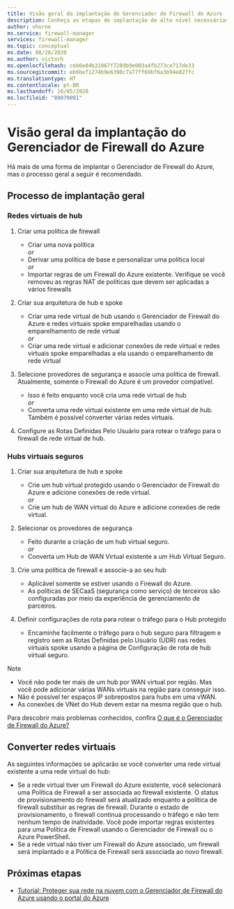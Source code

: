 ```yaml
---
title: Visão geral da implantação do Gerenciador de Firewall do Azure
description: Conheça as etapas de implantação de alto nível necessárias para o Gerenciador de Firewall do Azure
author: vhorne
ms.service: firewall-manager
services: firewall-manager
ms.topic: conceptual
ms.date: 08/28/2020
ms.author: victorh
ms.openlocfilehash: ceb6e84b31067f7289b9e003a4fb273ce717de33
ms.sourcegitcommit: eb6bef1274b9e6390c7a77ff69bf6a3b94e827fc
ms.translationtype: HT
ms.contentlocale: pt-BR
ms.lasthandoff: 10/05/2020
ms.locfileid: "89079091"
---
```

# <a name="azure-firewall-manager-deployment-overview"></a>Visão geral da implantação do Gerenciador de Firewall do Azure

Há mais de uma forma de implantar o Gerenciador de Firewall do Azure, mas o processo geral a seguir é recomendado.

## <a name="general-deployment-process"></a>Processo de implantação geral

### <a name="hub-virtual-networks"></a>Redes virtuais de hub

1.  Criar uma política de firewall

    - Criar uma nova política
<br>*or*<br>
    - Derivar uma política de base e personalizar uma política local
<br>*or*<br>
    - Importar regras de um Firewall do Azure existente. Verifique se você removeu as regras NAT de políticas que devem ser aplicadas a vários firewalls
1. Criar sua arquitetura de hub e spoke
   - Criar uma rede virtual de hub usando o Gerenciador de Firewall do Azure e redes virtuais spoke emparelhadas usando o emparelhamento de rede virtual
<br>*or*<br>
    - Criar uma rede virtual e adicionar conexões de rede virtual e redes virtuais spoke emparelhadas a ela usando o emparelhamento de rede virtual

3. Selecione provedores de segurança e associe uma política de firewall. Atualmente, somente o Firewall do Azure é um provedor compatível.

   - Isso é feito enquanto você cria uma rede virtual de hub
<br>*or*<br>
    - Converta uma rede virtual existente em uma rede virtual de hub. Também é possível converter várias redes virtuais.

4. Configure as Rotas Definidas Pelo Usuário para rotear o tráfego para o firewall de rede virtual de hub.


### <a name="secured-virtual-hubs"></a>Hubs virtuais seguros

1. Criar sua arquitetura de hub e spoke

   - Crie um hub virtual protegido usando o Gerenciador de Firewall do Azure e adicione conexões de rede virtual.<br>*or*<br>
   - Crie um hub de WAN virtual do Azure e adicione conexões de rede virtual.
2. Selecionar os provedores de segurança

   - Feito durante a criação de um hub virtual seguro.<br>*or*<br>
   - Converta um Hub de WAN Virtual existente a um Hub Virtual Seguro.
3. Crie uma política de firewall e associe-a ao seu hub

   - Aplicável somente se estiver usando o Firewall do Azure.
   - As políticas de SECaaS (segurança como serviço) de terceiros são configuradas por meio da experiência de gerenciamento de parceiros.
4. Definir configurações de rota para rotear o tráfego para o Hub protegido

   - Encaminhe facilmente o tráfego para o hub seguro para filtragem e registro sem as Rotas Definidas pelo Usuário (UDR) nas redes virtuais spoke usando a página de Configuração de rota de hub virtual seguro.

> [!NOTE]
> - Você não pode ter mais de um hub por WAN virtual por região. Mas você pode adicionar várias WANs virtuais na região para conseguir isso.
> - Não é possível ter espaços IP sobrepostos para hubs em uma vWAN.
> - As conexões de VNet do Hub devem estar na mesma região que o hub.
>
> Para descobrir mais problemas conhecidos, confira [O que é o Gerenciador de Firewall do Azure?](overview.md#known-issues)

## <a name="convert-virtual-networks"></a>Converter redes virtuais

As seguintes informações se aplicarão se você converter uma rede virtual existente a uma rede virtual do hub:

- Se a rede virtual tiver um Firewall do Azure existente, você selecionará uma Política de Firewall a ser associada ao firewall existente. O status de provisionamento do firewall será atualizado enquanto a política de firewall substituir as regras de firewall. Durante o estado de provisionamento, o firewall continua processando o tráfego e não tem nenhum tempo de inatividade. Você pode importar regras existentes para uma Política de Firewall usando o Gerenciador de Firewall ou o Azure PowerShell.
- Se a rede virtual não tiver um Firewall do Azure associado, um firewall será implantado e a Política de Firewall será associada ao novo firewall.

## <a name="next-steps"></a>Próximas etapas

- [Tutorial: Proteger sua rede na nuvem com o Gerenciador de Firewall do Azure usando o portal do Azure](secure-cloud-network.md)